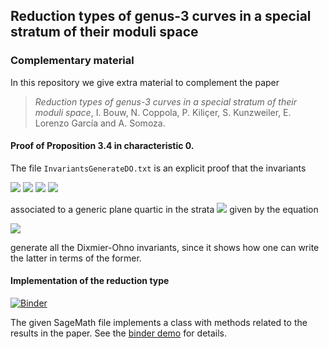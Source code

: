 ## Reduction types of genus-3 curves in a special stratum of their moduli space
### Complementary material

In this repository we give extra material to complement the paper
> _Reduction types of genus-3 curves in a special stratum of their moduli space_, I. Bouw, N. Coppola, P. Kiliçer, S. Kunzweiler,
E. Lorenzo García and A. Somoza.

#### Proof of Proposition 3.4 in characteristic 0.
The file `InvariantsGenerateDO.txt` is an explicit proof that the invariants

<img src="https://render.githubusercontent.com/render/math?math=I_3 = ABC">

<img src="https://render.githubusercontent.com/render/math?math=I_3'= A(a^2-4BC) + B(b^2-4AC) + C(c^2-4AB)">

<img src="https://render.githubusercontent.com/render/math?math=I_3''= -4ABC + Aa^2 + Bb^2 + Cc^2 - abc">

<img src="https://render.githubusercontent.com/render/math?math=I_6 = (a^2-4BC)(b^2-4AC)(c^2-4AB)">

associated to a generic plane quartic in the strata <img src="https://render.githubusercontent.com/render/math?math=M_{3,V_4}"> given by the equation

<img src="https://render.githubusercontent.com/render/math?math=Ax^4 + By^4 + Cz^4 + ay^2z^2 + bx^2z^2 + cx^2y^2 = 0">

generate all the Dixmier-Ohno invariants, since it shows how one can write the latter in terms of the former.


#### Implementation of the reduction type
[![Binder](https://mybinder.org/badge_logo.svg)](https://mybinder.org/v2/gh/NirvanaC93/Invariants-Special-Strata-Genus-3-Curves/master?filepath=.%2Fexample.ipynb)

The given SageMath file implements a class with methods related to the results in the paper. See the [binder demo](https://mybinder.org/v2/gh/NirvanaC93/Invariants-Special-Strata-Genus-3-Curves/master?filepath=.%2Fexample.ipynb) for details.
